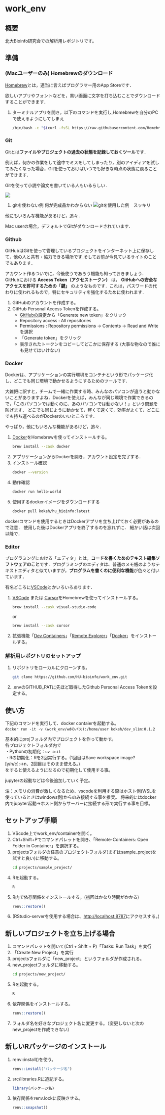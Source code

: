 # work_env

## 概要
北大Bioinfo研究会での解析用レポジトリです。

## 準備
### (Macユーザーのみ) Homebrewのダウンロード
[Homebrew](https://brew.sh/ja/)とは，適当に言えばプログラマー用のApp Storeです．

欲しいアプリやフォントなどを，黒い画面に文字を打ち込むことでダウンロードすることができます．

1. ターミナルアプリを開き，以下のコマンドを実行し,Homebrewを自分のPCで使えるようにしてしまえ
    ```zsh
    /bin/bash -c "$(curl -fsSL https://raw.githubusercontent.com/Homebrew/install/HEAD/install.sh)"
    ```

### Git
Gitとは**ファイルやプロジェクトの過去の状態を記録しておくツール**です．

例えば，何かの作業をして途中でミスをしてしまったり，別のアイディアを試してみたくなった場合，Gitを使っておけばいつでも好きな時点の状態に戻ることができます．

Gitを使って小説や論文を書いている人もいるらしい．

![](https://github.com/user-attachments/assets/cc9265c3-f4ce-479d-b268-3b2bb68e95b3)
1. gitを使わない例 何が完成品かわからない
![gitを使用した例　スッキリ]()

他にもいろんな機能があるけど，追々．

Mac userの場合，デフォルトでGitがダウンロードされています．

### Github
GitHubはGitを使って管理しているプロジェクトをインターネット上に保存して，他の人と共有・協力できる場所です.そしてお前が今見ているサイトのことでもあります．

アカウント作るついでに，今後使うであろう機能も知っておきましょう．
GitHubにおける **Access Token（アクセストークン）** は， **GitHubへの安全なアクセスを許可するための「鍵」** のようなものです．これは，パスワードの代わりに使われるもので，特にセキュリティを強化するために使われます．

1. GitHubのアカウントを作成する。
2. GitHub Personal Access Tokenを作成する。
    - [GitHubの設定](https://github.com/settings/tokens)から「Generate new token」をクリック
    - Repository access : All repositories
    - Permissions : Repository permissions -> Contents -> Read and Writeを選択
    - 「Generate token」をクリック
    - 表示されたトークンをコピーしてどこかに保存する (大事な物なので誰にも見せてはいけない)

### Docker
Dockerは、アプリケーションの実行環境をコンテナという形でパッケージ化し、どこでも同じ環境で動かせるようにするためのツールです．

大雑把に訳すと，チームで一緒に作業する時、みんなのパソコンが違うと動かないことがありますよね．Dockerを使えば，みんなが同じ環境で作業できるので，「このパソコンでは動くのに、あのパソコンでは動かない！」という問題を防げます．
どこでも同じように動かせて，軽くて速くて，効率がよくて，どこにでも持ち運べるのがDockerのいいところです．

やっぱり，他にもいろんな機能があるけど，追々．

1. [Docker](https://www.docker.com/products/docker-desktop)をHomebrewを使ってインストールする。
    ```zsh
    brew install --cask docker
    ```
2. アプリケーションからDockerを開き，アカウント設定を完了する．
3. インストール確認
    ```zsh
    docker --version
    ```
4. 動作確認
    ```zsh
    docker run hello-world
    ```
5. 使用するdockerイメージをダウンロードする
    ```zsh
    docker pull kokeh/hu_bioinfo:latest
    ```

dockerコマンドを使用するときはDockerアプリを立ち上げておく必要があるので注意．
使用した後はDockerアプリを終了するのを忘れずに．
細かい話は次回以降で．


### Editor
プログラミングにおける「エディタ」とは，**コードを書くためのテキスト編集ソフトウェアのこと**です．プログラミングのエディタは、普通のメモ帳のようなテキストエディタと似ていますが，**プログラムを書くのに便利な機能**が色々と付いています．

有名どころに[VSCode](https://code.visualstudio.com/)とかいろいろあります．


1. [VSCode](https://code.visualstudio.com/) または [Cursor](https://cursor.sh/)をHomebrewを使ってインストールする。
    ```zsh
    brew install --cask visual-studio-code
    ```
    or
    ```zsh
    brew install --cask cursor
    ```

2. 拡張機能「[Dev Containers](https://marketplace.visualstudio.com/items?itemName=ms-vscode-remote.remote-containers)」「[Remote Explorer](https://marketplace.visualstudio.com/items?itemName=ms-vscode.remote-explorer)」「[Docker](https://marketplace.visualstudio.com/items?itemName=ms-azuretools.vscode-docker)」をインストールする。

### 解析用レポジトリのセットアップ
1. リポジトリをローカルにクローンする。
    ```bash
    git clone https://github.com/HU-bioinfo/work_env.git
    ```
2. .envのGITHUB_PATに先ほど取得したGithub Personal Access Tokenを設定する。


## 使い方
下記のコマンドを実行して、docker contaierを起動する。  
`docker run -it -v (work_env/wdのパス):/home/user kokeh/dev_slim:0.1.2`

基本的にprojフォルダ内でプロジェクトを作って動かす。  
各プロジェクトフォルダ内で  
・Pythonの初期化：`uv init`  
・Rの初期化：Rを2回実行する。(1回目はSave workspace image? [y/n/c]:→n、2回目はそのまま使える。)  
をすると使えるようになるので初期化して使用する事。  

jupyterの起動などは今後追加していく予定。  

注：メモリの消費が激しくなるため、vscodeを利用する際はホスト側(WSLを使っているときはwindows側)からのみ接続する事を推奨。
将来的にはdocker内でjupyter起動→ホスト側からサーバーに接続する形で実行する事を目標。


## セットアップ手順
1. VScode上でwork_env/containerを開く。
10. Ctrl+Shift+Pでコマンドパレットを開き、「Remote-Containers: Open Folder in Container」を選択する。
11. projectsフォルダの任意のプロジェクトフォルダ(まずはsample_projectを試すと良い)に移動する。
    ```bash
    cd projects/sample_project/
    ```
12. Rを起動する。
    ```bash
    R
    ```
13. R内で依存関係をインストールする。(初回はかなり時間がかかる)
    ```R
    renv::restore()
    ```
14. (RStudio-serverを使用する場合は、[http://localhost:8787](http://localhost:8787)にアクセスする。)


## 新しいプロジェクトを立ち上げる場合

1. コマンドパレットを開いて(Ctrl + Shift + P)「Tasks: Run Task」を実行
2. 「Create New Project」を実行
3. projectsフォルダに「new_project」というフォルダが作成される。
4. new_projectフォルダに移動する。
    ```bash
    cd projects/new_project/
    ```
5. Rを起動する。
    ```bash
    R
    ```
6. 依存関係をインストールする。
    ```R
    renv::restore()
    ```
7. フォルダ名を好きなプロジェクト名に変更する。（変更しないと次のnew_projectを作成できない）

## 新しいRパッケージのインストール

1. renv::install()を使う。
    ```R
    renv::install("パッケージ名")
    ```
2. src/libraries.Rに追記する。
    ```R
    library(パッケージ名)
    ```
3. 依存関係をrenv.lockに反映させる。
    ```R
    renv::snapshot()
    ```
